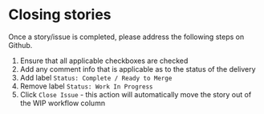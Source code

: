 # Closing stories

Once a story/issue is completed, please address the following steps on Github.

1. Ensure that all applicable checkboxes are checked
1. Add any comment info that is applicable as to the status of the delivery
1. Add label `Status: Complete / Ready to Merge`
1. Remove label `Status: Work In Progress`
1. Click `Close Issue` - this action will automatically move the story out of the WIP workflow column
